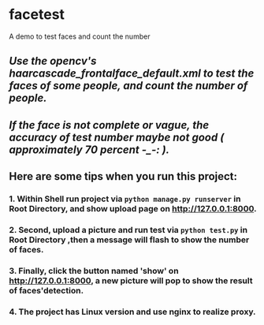 # facetest
A demo to test faces and count the number
## *Use the opencv's haarcascade_frontalface_default.xml to test the faces of some people, and count the number of people.*
## *If the face is not complete or vague, the accuracy of test number maybe not good ( approximately 70 percent -_-: ).*
## Here are some tips when you run this project:
### 1. Within Shell run project via `python manage.py runserver` in Root Directory, and show upload page on http://127.0.0.1:8000.
### 2. Second, upload a picture and run test via `python test.py` in Root Directory ,then a message will flash to show the number of faces.
### 3. Finally, click the button named 'show' on http://127.0.0.1:8000, a new picture will pop to show the result of faces'detection.
### 4. The project has Linux version and use nginx to realize proxy.

